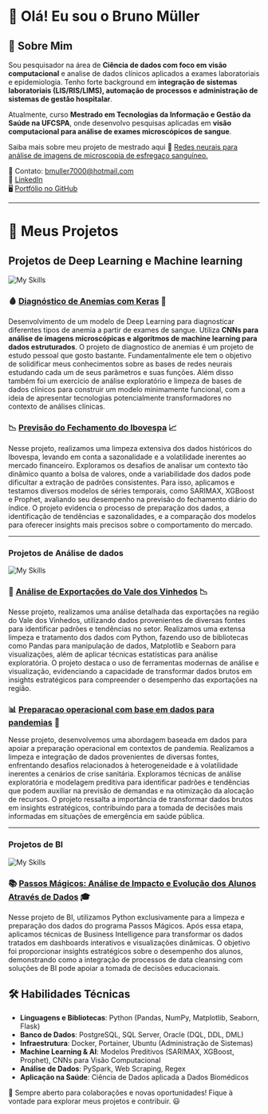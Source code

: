 # 👋 Olá! Eu sou o Bruno Müller

## 🚀 Sobre Mim
Sou pesquisador na área de **Ciência de dados com foco em visão computacional** e analise de dados clínicos aplicados a exames laboratoriais e epidemiologia. Tenho forte background em **integração de sistemas laboratoriais (LIS/RIS/LIMS), automação de processos e administração de sistemas de gestão hospitalar**. 

Atualmente, curso **Mestrado em Tecnologias da Informação e Gestão da Saúde na UFCSPA**, onde desenvolvo pesquisas aplicadas em **visão computacional para análise de exames microscópicos de sangue**.

Saiba mais sobre meu projeto de mestrado aqui 🔗 [Redes neurais para análise de imagens de microscopia de esfregaço sanguíneo.](https://github.com/bmuller70/Diagnostico_de_anemias_com_Keras)


📧 Contato: bmuller7000@hotmail.com  
💼 [LinkedIn](https://www.linkedin.com/in/bruno-muller-335630196/)  
🖥️ [Portfólio no GitHub](https://github.com/bmuller70)

---

# 🔬 Meus Projetos

## Projetos de Deep Learning e Machine learning

![My Skills](https://go-skill-icons.vercel.app/api/icons?i=python,postgresql,tensorflow,github,googlecolab&titles=true)

### 🩸 [Diagnóstico de Anemias com Keras](https://github.com/bmuller70/Diagnostico_de_anemias_com_Keras) :slot_machine:

Desenvolvimento de um modelo de Deep Learning para diagnosticar diferentes tipos de anemia a partir de exames de sangue. Utiliza **CNNs para análise de imagens microscópicas e algoritmos de machine learning para dados estruturados**.
O projeto de diagnostico de anemias é um projeto de estudo pessoal que gosto bastante. Fundamentalmente ele tem o objetivo de solidificar meus conhecimentos sobre as bases de redes neurais estudando cada um de seus parâmetros e suas funções. Além disso também foi um exercício de análise exploratório e limpeza de bases de dados clínicos para construir um modelo minimamente funcional, com a ideia de apresentar tecnologias potencialmente transformadores no contexto de análises clínicas. 

### :chart_with_downwards_trend: [Previsão do Fechamento do Ibovespa](https://github.com/bmuller70/Previsao_fechamento_ibov) :chart_with_upwards_trend:

Nesse projeto, realizamos uma limpeza extensiva dos dados históricos do Ibovespa, levando em conta a sazonalidade e a volatilidade inerentes ao mercado financeiro. Exploramos os desafios de analisar um contexto tão dinâmico quanto a bolsa de valores, onde a variabilidade dos dados pode dificultar a extração de padrões consistentes. Para isso, aplicamos e testamos diversos modelos de séries temporais, como SARIMAX, XGBoost e Prophet, avaliando seu desempenho na previsão do fechamento diário do índice. O projeto evidencia o processo de preparação dos dados, a identificação de tendências e sazonalidades, e a comparação dos modelos para oferecer insights mais precisos sobre o comportamento do mercado.

---

### Projetos de Análise de dados
![My Skills](https://go-skill-icons.vercel.app/api/icons?i=python,postgresql,pyspark,seaborn,matplotlib&titles=true)

### 🍷 [Análise de Exportações do Vale dos Vinhedos](https://github.com/bmuller70/Analise_Vale_Vinhedos) :chart_with_downwards_trend:
Nesse projeto, realizamos uma análise detalhada das exportações na região do Vale dos Vinhedos, utilizando dados provenientes de diversas fontes para identificar padrões e tendências no setor. Realizamos uma extensa limpeza e tratamento dos dados com Python, fazendo uso de bibliotecas como Pandas para manipulação de dados, Matplotlib e Seaborn para visualizações, além de aplicar técnicas estatísticas para análise exploratória. O projeto destaca o uso de ferramentas modernas de análise e visualização, evidenciando a capacidade de transformar dados brutos em insights estratégicos para compreender o desempenho das exportações na região.

### 📊 [Preparacao operacional com base em dados para pandemias](https://github.com/bmuller70/Preparacao-operacional-com-base-em-dados-para-pandemias) :pill:

Nesse projeto, desenvolvemos uma abordagem baseada em dados para apoiar a preparação operacional em contextos de pandemia. Realizamos a limpeza e integração de dados provenientes de diversas fontes, enfrentando desafios relacionados à heterogeneidade e à volatilidade inerentes a cenários de crise sanitária. Exploramos técnicas de análise exploratória e modelagem preditiva para identificar padrões e tendências que podem auxiliar na previsão de demandas e na otimização da alocação de recursos. O projeto ressalta a importância de transformar dados brutos em insights estratégicos, contribuindo para a tomada de decisões mais informadas em situações de emergência em saúde pública.

---

### Projetos de BI
![My Skills](https://go-skill-icons.vercel.app/api/icons?i=python,pbi,pyspark&titles=true)

### 📚 [Passos Mágicos: Análise de Impacto e Evolução dos Alunos Através de Dados](https://github.com/bmuller70/analises_passos_magicos) 🎓

Nesse projeto de BI, utilizamos Python exclusivamente para a limpeza e preparação dos dados do programa Passos Mágicos. Após essa etapa, aplicamos técnicas de Business Intelligence para transformar os dados tratados em dashboards interativos e visualizações dinâmicas. O objetivo foi proporcionar insights estratégicos sobre o desempenho dos alunos, demonstrando como a integração de processos de data cleansing com soluções de BI pode apoiar a tomada de decisões educacionais.

## 🛠️ Habilidades Técnicas

- **Linguagens e Bibliotecas**: Python (Pandas, NumPy, Matplotlib, Seaborn, Flask)  
- **Banco de Dados**: PostgreSQL, SQL Server, Oracle (DQL, DDL, DML)  
- **Infraestrutura**: Docker, Portainer, Ubuntu (Administração de Sistemas)  
- **Machine Learning & AI**: Modelos Preditivos (SARIMAX, XGBoost, Prophet), CNNs para Visão Computacional  
- **Análise de Dados**: PySpark, Web Scraping, Regex  
- **Aplicação na Saúde**: Ciência de Dados aplicada a Dados Biomédicos  

📌 Sempre aberto para colaborações e novas oportunidades! Fique à vontade para explorar meus projetos e contribuir. 😃
